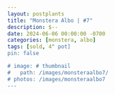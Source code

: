 ```yaml
---
layout: postplants
title: "Monstera Albo | #7"
description: $--
date: 2024-06-06 00:00:00 -0700
categories: [monstera, albo]
tags: [sold, 4" pot]
pin: false

# image: # thumbnail
#   path: /images/monsteraalbo7/
# photos: /images/monsteraalbo7
---
```

